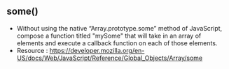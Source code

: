 ## some()

- Without using the native “Array.prototype.some” method of JavaScript, compose a function titled "mySome" that will take in an array of elements and execute a callback function on each of those elements.
- Resource : https://developer.mozilla.org/en-US/docs/Web/JavaScript/Reference/Global_Objects/Array/some
